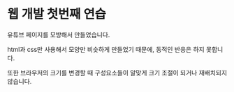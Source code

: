 # 웹 개발 첫번째 연습 

유튜브 페이지를 모방해서 만들었습니다.

html과 css만 사용해서 모양만 비슷하게 만들었기 때문에, 동적인 반응은 하지 못합니다.

또한 브라우저의 크기를 변경할 때 구성요소들이 알맞게 크기 조절이 되거나 재배치되지 않습니다.
